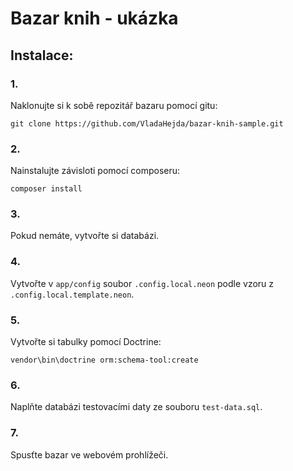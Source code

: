 Bazar knih - ukázka
===================

Instalace:
----------

### 1.
Naklonujte si k sobě repozitář bazaru pomocí gitu:
```
git clone https://github.com/VladaHejda/bazar-knih-sample.git
```

### 2.
Nainstalujte závisloti pomocí composeru:
```
composer install
```

### 3.
Pokud nemáte, vytvořte si databázi.

### 4.
Vytvořte v `app/config` soubor `.config.local.neon` podle vzoru z `.config.local.template.neon`.

### 5.
Vytvořte si tabulky pomocí Doctrine:
```
vendor\bin\doctrine orm:schema-tool:create
```

### 6.
Naplňte databázi testovacími daty ze souboru `test-data.sql`.

### 7.
Spusťte bazar ve webovém prohlížeči.
